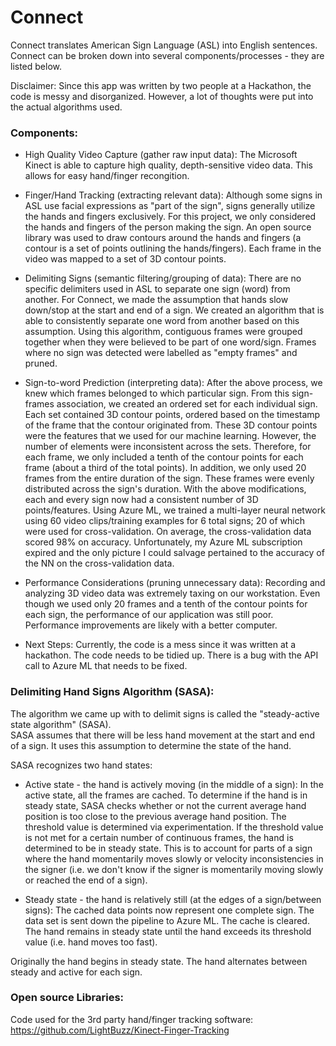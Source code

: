 # Connect

Connect translates American Sign Language (ASL) into English sentences. Connect can be broken down into several components/processes - they are listed below.

Disclaimer: Since this app was written by two people at a Hackathon, the code is messy and disorganized. However, a lot of thoughts were put into the actual algorithms used. <br/>

### Components:

* High Quality Video Capture (gather raw input data): 
The Microsoft Kinect is able to capture high quality, depth-sensitive video data.
This allows for easy hand/finger recongition.

* Finger/Hand Tracking (extracting relevant data): 
Although some signs in ASL use facial expressions as "part of the sign", signs generally utilize the hands and fingers exclusively. For this project, we only considered the hands and fingers of the person making the sign. An open source library was used to draw contours around the hands and fingers (a contour is a set of points outlining the hands/fingers).
Each frame in the video was mapped to a set of 3D contour points.

* Delimiting Signs (semantic filtering/grouping of data): 
There are no specific delimiters used in ASL to separate one sign (word) from another.
For Connect, we made the assumption that hands slow down/stop at the start and end of a sign. We created an algorithm that is able to
consistently separate one word from another based on this assumption.
Using this algorithm, contiguous frames were grouped together when they were believed to be part of one word/sign. 
Frames where no sign was detected were labelled as "empty frames" and pruned.

* Sign-to-word Prediction (interpreting data):
After the above process, we knew which frames belonged to which particular sign. From this sign-frames association, we created an ordered set for each individual sign. Each set contained 3D contour points, ordered based on the timestamp of the frame that the contour originated from. These 3D contour points were the features that we used for our machine learning. However, the number of elements were inconsistent across the sets. Therefore, for each frame, we only included a tenth of the contour points for each frame (about a third of the total points). In addition, we only used 20 frames from the entire duration of the sign. These frames were evenly distributed across the sign's duration. With the above modifications, each and every sign now had a consistent number of 3D points/features. Using Azure ML, we trained a multi-layer neural network using 60 video clips/training examples for 6 total signs; 20 of which were used for cross-validation. On average, the cross-validation data scored 98% on accuracy.
Unfortunately, my Azure ML subscription expired and the only picture I could salvage pertained to the accuracy of the NN on the cross-validation data.

* Performance Considerations (pruning unnecessary data): 
Recording and analyzing 3D video data was extremely taxing on our workstation. Even though we used only 20 frames and a tenth of the contour points for each sign, the performance of our application was still poor. Performance improvements are likely with a better computer.

* Next Steps:
Currently, the code is a mess since it was written at a hackathon. The code needs to be tidied up. There is a bug with the API call to Azure ML that needs to be fixed.


### Delimiting Hand Signs Algorithm (SASA):

The algorithm we came up with to delimit signs is called the "steady-active state algorithm" (SASA). <br> 
SASA assumes that there will be less hand movement at the start and end of a sign. It uses this assumption to determine the state of the hand. <br>

SASA recognizes two hand states:

* Active state - the hand is actively moving (in the middle of a sign):
In the active state, all the frames are cached.
To determine if the hand is in steady state, SASA checks whether or not the current average hand position is too close to the previous average hand position. The threshold value is determined via experimentation. If the threshold value is not met for a certain number of continuous frames, the hand is determined to be in steady state. This is to account for parts of a sign where the hand momentarily moves slowly or velocity inconsistencies in the signer (i.e. we don't know if the signer is momentarily moving slowly or reached the end of a sign).

* Steady state - the hand is relatively still (at the edges of a sign/between signs):
The cached data points now represent one complete sign. The data set is sent down the pipeline to Azure ML. The cache is cleared. The hand remains in steady state until the hand exceeds its threshold value (i.e. hand moves too fast).

Originally the hand begins in steady state. The hand alternates between steady and active for each sign.

### Open source Libraries:

Code used for the 3rd party hand/finger tracking software: https://github.com/LightBuzz/Kinect-Finger-Tracking
